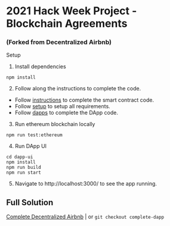 # 2021 Hack Week Project - Blockchain Agreements
### (Forked from Decentralized Airbnb)
Setup

1. Install dependencies
```
npm install
```

2. Follow along the instructions to complete the code.
- Follow [instructions](https://github.com/maticnetwork/ethindia-workshop/blob/master/Instructions.md) to complete the smart contract code.
- Follow [setup](https://github.com/maticnetwork/ethindia-workshop/blob/master//setup.md) to setup all requirements.
- Follow [dapps](https://github.com/maticnetwork/ethindia-workshop/blob/master//dapps.md) to complete the DApp code.

3. Run ethereum blockchain locally
```
npm run test:ethereum
```

4. Run DApp UI
```
cd dapp-ui
npm install
npm run build
npm run start
```

5. Navigate to http://localhost:3000/ to see the app running.

## Full Solution

[Complete Decentralized Airbnb](https://github.com/maticnetwork/ethindia-workshop/tree/complete-dapp) | or `git checkout complete-dapp`
